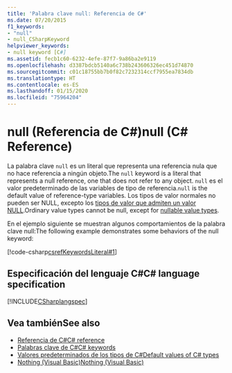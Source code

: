 ```yaml
---
title: 'Palabra clave null: Referencia de C#'
ms.date: 07/20/2015
f1_keywords:
- "null"
- null_CSharpKeyword
helpviewer_keywords:
- null keyword [C#]
ms.assetid: fecb1c60-6232-4efe-87f7-9a86ba2e9119
ms.openlocfilehash: d3387bdcb5140a6c738b243606326ec451d74870
ms.sourcegitcommit: c01c18755bb7b0f82c7232314ccf7955ea7834db
ms.translationtype: HT
ms.contentlocale: es-ES
ms.lasthandoff: 01/15/2020
ms.locfileid: "75964204"
---
```

# <a name="null-c-reference"></a><span data-ttu-id="cfdbe-102">null (Referencia de C#)</span><span class="sxs-lookup"><span data-stu-id="cfdbe-102">null (C# Reference)</span></span>

<span data-ttu-id="cfdbe-103">La palabra clave `null` es un literal que representa una referencia nula que no hace referencia a ningún objeto.</span><span class="sxs-lookup"><span data-stu-id="cfdbe-103">The `null` keyword is a literal that represents a null reference, one that does not refer to any object.</span></span> <span data-ttu-id="cfdbe-104">`null` es el valor predeterminado de las variables de tipo de referencia.</span><span class="sxs-lookup"><span data-stu-id="cfdbe-104">`null` is the default value of reference-type variables.</span></span> <span data-ttu-id="cfdbe-105">Los tipos de valor normales no pueden ser NULL, excepto los [tipos de valor que admiten un valor NULL](../builtin-types/nullable-value-types.md).</span><span class="sxs-lookup"><span data-stu-id="cfdbe-105">Ordinary value types cannot be null, except for [nullable value types](../builtin-types/nullable-value-types.md).</span></span>

<span data-ttu-id="cfdbe-106">En el ejemplo siguiente se muestran algunos comportamientos de la palabra clave null:</span><span class="sxs-lookup"><span data-stu-id="cfdbe-106">The following example demonstrates some behaviors of the null keyword:</span></span>

[!code-csharp[csrefKeywordsLiteral#1](~/samples/snippets/csharp/VS_Snippets_VBCSharp/csrefKeywordsLiteral/CS/csrefKeywordsLiteral.cs#1)]

## <a name="c-language-specification"></a><span data-ttu-id="cfdbe-107">Especificación del lenguaje C#</span><span class="sxs-lookup"><span data-stu-id="cfdbe-107">C# language specification</span></span>

[!INCLUDE[CSharplangspec](~/includes/csharplangspec-md.md)]

## <a name="see-also"></a><span data-ttu-id="cfdbe-108">Vea también</span><span class="sxs-lookup"><span data-stu-id="cfdbe-108">See also</span></span>

- [<span data-ttu-id="cfdbe-109">Referencia de C#</span><span class="sxs-lookup"><span data-stu-id="cfdbe-109">C# reference</span></span>](../index.md)
- [<span data-ttu-id="cfdbe-110">Palabras clave de C#</span><span class="sxs-lookup"><span data-stu-id="cfdbe-110">C# keywords</span></span>](index.md)
- [<span data-ttu-id="cfdbe-111">Valores predeterminados de los tipos de C#</span><span class="sxs-lookup"><span data-stu-id="cfdbe-111">Default values of C# types</span></span>](../builtin-types/default-values.md)
- [<span data-ttu-id="cfdbe-112">Nothing (Visual Basic)</span><span class="sxs-lookup"><span data-stu-id="cfdbe-112">Nothing (Visual Basic)</span></span>](../../../visual-basic/language-reference/nothing.md)
